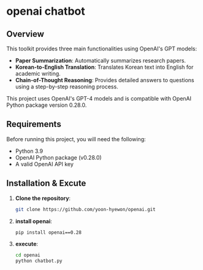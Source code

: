 # openai chatbot

## Overview
This toolkit provides three main functionalities using OpenAI's GPT models:
- **Paper Summarization**: Automatically summarizes research papers.
- **Korean-to-English Translation**: Translates Korean text into English for academic writing.
- **Chain-of-Thought Reasoning**: Provides detailed answers to questions using a step-by-step reasoning process.

This project uses OpenAI's GPT-4 models and is compatible with OpenAI Python package version 0.28.0.

## Requirements

Before running this project, you will need the following:
- Python 3.9
- OpenAI Python package (v0.28.0)
- A valid OpenAI API key

## Installation & Excute

1. **Clone the repository**:
   ```bash
   git clone https://github.com/yoon-hyewon/openai.git
2. **install openai**:
   ```bash
   pip install openai==0.28
3. **execute**:
   ```bash
   cd openai
   python chatbot.py
